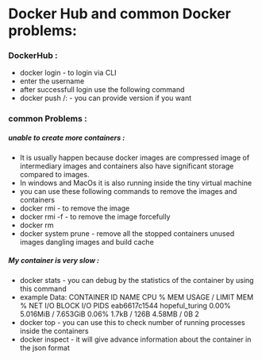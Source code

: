 # Docker Hub and common Docker problems:

### DockerHub :
* docker login - to login via CLI
* enter the username 
* after successfull login use the following command
* docker push <UserName>/<containerName>:<version> - you can provide version if you want

### common Problems :

##### unable to create more containers :
* It is usually happen because docker images are compressed image of intermediary images and containers also have significant storage compared to images.
* In windows and MacOs it is also running inside the tiny virtual machine
* you can use these following commands to remove the images and containers 
* docker rmi <imageId> - to remove the image
* docker rmi -f <imageId> - to remove the image forcefully
* docker rm <containerId>
* docker system prune - remove all the stopped containers unused images dangling images and build cache

##### My container is very slow :
* docker stats <containerId or name> - you can debug by the statistics of the container by using this command
* example Data:
CONTAINER ID   NAME             CPU %     MEM USAGE / LIMIT     MEM %     NET I/O        BLOCK I/O     PIDS 
eab6617c1544   hopeful_turing   0.00%     5.016MiB / 7.653GiB   0.06%     1.7kB / 126B   4.58MB / 0B   2 
* docker top  <containerId or name> - you can use this to check number of running processes inside the containers
* docker inspect <containerId or name> - it will give advance information about the container in the json format